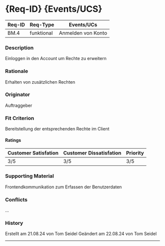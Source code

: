 # {Req-ID} {Events/UCS}

| Req-ID | Req-Type | Events/UCs |
|--------|----------|------------|
| BM.4    | funktional | Anmelden von Konto|

### Description
Einloggen in den Account um Rechte zu erweitern

### Rationale
Erhalten von zusätzlichen Rechten

### Originator
Auftraggeber

### Fit Criterion
Bereitstellung der entsprechenden Rechte im Client

#### Ratings
| Customer Satisfation | Customer Dissatisfation | Priority |
|----------------------|-------------------------|----------|
| 3/5                 | 3/5                  | 3/5     |

### Supporting Material
Frontendkommunikation zum Erfassen der Benutzerdaten

### Conflicts
...

### History
Erstellt am 21.08.24 von Tom Seidel
Geändert am 22.08.24 von Tom Seidel

---
